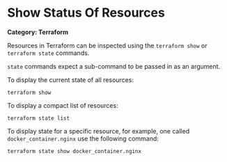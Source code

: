 # Show Status Of Resources

__Category: Terraform__

Resources in Terraform can be inspected using the `terraform show` or `terraform state` commands. 

`state` commands expect a sub-command to be passed in as an argument.

To display the current state of all resources:

```command
terraform show
```

To display a compact list of resources:

```command
terraform state list
```

To display state for a specific resource, for example, one called `docker_container.nginx` use the following command:

```command
terraform state show docker_container.nginx
```
